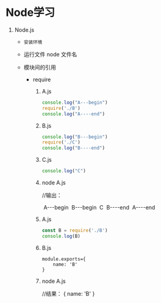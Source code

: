# Node学习

1. Node.js
   - `安装环境`
   
   - 运行文件 node    文件名
   
   - 模块间的引用
   
     - require
   
       1. A.js
   
          ```js
          console.log("A---begin")
          require('./B')
          console.log("A----end")
          ```
   
       2. B.js
   
          ```js
          console.log("B---begin")
          require('./C')
          console.log("B----end")
          ```
   
       3. C.js
   
          ```js
          console.log("C")
          ```
   
       4. node A.js
   
          //输出：
   
          ​	A---begin
          ​	B---begin
          ​	C
          ​	B----end
          ​	A----end
   
       5. A.js
   
          ```js
          const B = require('./B')
          console.log(B)
          ```
   
       6. B.js
   
          ```
          module.exports={
              name: 'B'
          }
          ```
   
       7. node A.js
   
          //结果： { name: 'B' }

